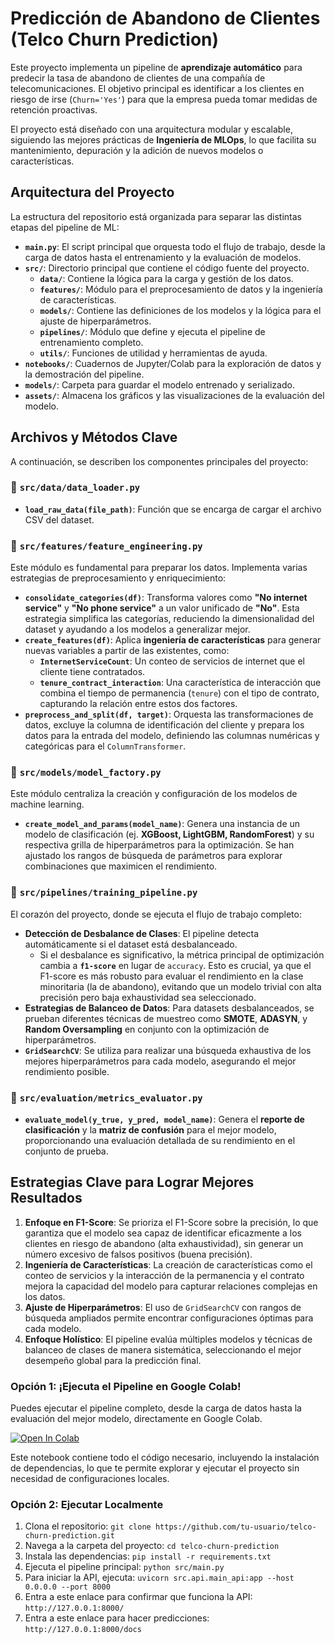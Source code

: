 # Predicción de Abandono de Clientes (Telco Churn Prediction)

Este proyecto implementa un pipeline de **aprendizaje automático** para predecir la tasa de abandono de clientes de una compañía de telecomunicaciones. El objetivo principal es identificar a los clientes en riesgo de irse (`Churn='Yes'`) para que la empresa pueda tomar medidas de retención proactivas.

El proyecto está diseñado con una arquitectura modular y escalable, siguiendo las mejores prácticas de **Ingeniería de MLOps**, lo que facilita su mantenimiento, depuración y la adición de nuevos modelos o características.

## Arquitectura del Proyecto

La estructura del repositorio está organizada para separar las distintas etapas del pipeline de ML:

- **`main.py`**: El script principal que orquesta todo el flujo de trabajo, desde la carga de datos hasta el entrenamiento y la evaluación de modelos.
- **`src/`**: Directorio principal que contiene el código fuente del proyecto.
  - **`data/`**: Contiene la lógica para la carga y gestión de los datos.
  - **`features/`**: Módulo para el preprocesamiento de datos y la ingeniería de características.
  - **`models/`**: Contiene las definiciones de los modelos y la lógica para el ajuste de hiperparámetros.
  - **`pipelines/`**: Módulo que define y ejecuta el pipeline de entrenamiento completo.
  - **`utils/`**: Funciones de utilidad y herramientas de ayuda.
- **`notebooks/`**: Cuadernos de Jupyter/Colab para la exploración de datos y la demostración del pipeline.
- **`models/`**: Carpeta para guardar el modelo entrenado y serializado.
- **`assets/`**: Almacena los gráficos y las visualizaciones de la evaluación del modelo.

## Archivos y Métodos Clave

A continuación, se describen los componentes principales del proyecto:

### 📁 `src/data/data_loader.py`

- **`load_raw_data(file_path)`**: Función que se encarga de cargar el archivo CSV del dataset.

### 📁 `src/features/feature_engineering.py`

Este módulo es fundamental para preparar los datos. Implementa varias estrategias de preprocesamiento y enriquecimiento:

- **`consolidate_categories(df)`**: Transforma valores como **"No internet service"** y **"No phone service"** a un valor unificado de **"No"**. Esta estrategia simplifica las categorías, reduciendo la dimensionalidad del dataset y ayudando a los modelos a generalizar mejor.
- **`create_features(df)`**: Aplica **ingeniería de características** para generar nuevas variables a partir de las existentes, como:
  - **`InternetServiceCount`**: Un conteo de servicios de internet que el cliente tiene contratados.
  - **`tenure_contract_interaction`**: Una característica de interacción que combina el tiempo de permanencia (`tenure`) con el tipo de contrato, capturando la relación entre estos dos factores.
- **`preprocess_and_split(df, target)`**: Orquesta las transformaciones de datos, excluye la columna de identificación del cliente y prepara los datos para la entrada del modelo, definiendo las columnas numéricas y categóricas para el `ColumnTransformer`.

### 📁 `src/models/model_factory.py`

Este módulo centraliza la creación y configuración de los modelos de machine learning.

- **`create_model_and_params(model_name)`**: Genera una instancia de un modelo de clasificación (ej. **XGBoost, LightGBM, RandomForest**) y su respectiva grilla de hiperparámetros para la optimización. Se han ajustado los rangos de búsqueda de parámetros para explorar combinaciones que maximicen el rendimiento.

### 📁 `src/pipelines/training_pipeline.py`

El corazón del proyecto, donde se ejecuta el flujo de trabajo completo:

- **Detección de Desbalance de Clases**: El pipeline detecta automáticamente si el dataset está desbalanceado.
  - Si el desbalance es significativo, la métrica principal de optimización cambia a **`f1-score`** en lugar de `accuracy`. Esto es crucial, ya que el F1-score es más robusto para evaluar el rendimiento en la clase minoritaria (la de abandono), evitando que un modelo trivial con alta precisión pero baja exhaustividad sea seleccionado.
- **Estrategias de Balanceo de Datos**: Para datasets desbalanceados, se prueban diferentes técnicas de muestreo como **SMOTE**, **ADASYN**, y **Random Oversampling** en conjunto con la optimización de hiperparámetros.
- **`GridSearchCV`**: Se utiliza para realizar una búsqueda exhaustiva de los mejores hiperparámetros para cada modelo, asegurando el mejor rendimiento posible.

### 📁 `src/evaluation/metrics_evaluator.py`

- **`evaluate_model(y_true, y_pred, model_name)`**: Genera el **reporte de clasificación** y la **matriz de confusión** para el mejor modelo, proporcionando una evaluación detallada de su rendimiento en el conjunto de prueba.

## Estrategias Clave para Lograr Mejores Resultados

1.  **Enfoque en F1-Score**: Se prioriza el F1-Score sobre la precisión, lo que garantiza que el modelo sea capaz de identificar eficazmente a los clientes en riesgo de abandono (alta exhaustividad), sin generar un número excesivo de falsos positivos (buena precisión).
2.  **Ingeniería de Características**: La creación de características como el conteo de servicios y la interacción de la permanencia y el contrato mejora la capacidad del modelo para capturar relaciones complejas en los datos.
3.  **Ajuste de Hiperparámetros**: El uso de `GridSearchCV` con rangos de búsqueda ampliados permite encontrar configuraciones óptimas para cada modelo.
4.  **Enfoque Holístico**: El pipeline evalúa múltiples modelos y técnicas de balanceo de clases de manera sistemática, seleccionando el mejor desempeño global para la predicción final.


### Opción 1: ¡Ejecuta el Pipeline en Google Colab!

Puedes ejecutar el pipeline completo, desde la carga de datos hasta la evaluación del mejor modelo, directamente en Google Colab.

[![Open In Colab](https://colab.research.google.com/assets/colab-badge.svg)](https://colab.research.google.com/github/ravilesl/telco-churn-prediction/blob/main/notebooks/colab_runner.ipynb)

Este notebook contiene todo el código necesario, incluyendo la instalación de dependencias, lo que te permite explorar y ejecutar el proyecto sin necesidad de configuraciones locales.

### Opción 2: Ejecutar Localmente
1.  Clona el repositorio: `git clone https://github.com/tu-usuario/telco-churn-prediction.git`
2.  Navega a la carpeta del proyecto: `cd telco-churn-prediction`
3.  Instala las dependencias: `pip install -r requirements.txt`
4.  Ejecuta el pipeline principal: `python src/main.py`
5.  Para iniciar la API, ejecuta:  `uvicorn src.api.main_api:app --host 0.0.0.0 --port 8000`
6.  Entra a este enlace para confirmar que funciona la API: `http://127.0.0.1:8000/`
7.  Entra a este enlace para hacer predicciones: `http://127.0.0.1:8000/docs`
